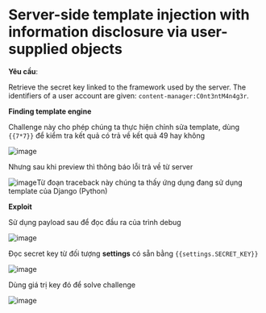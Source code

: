 # Server-side template injection with information disclosure via user-supplied objects

__Yêu cầu__: 

Retrieve the secret key linked to the framework used by the server. The identifiers of a user account are given: `content-manager:C0nt3ntM4n4g3r`.

__Finding template engine__

Challenge này cho phép chúng ta thực hiện chỉnh sửa template, dùng `{{7*7}}` để kiểm tra kết quả có trả về kết quả 49 hay không

![image](https://user-images.githubusercontent.com/68894302/179439258-c12ea2ac-e4fd-4cf7-93b1-00e682b31842.png)

Nhưng sau khi preview thì thông báo lỗi trả về từ server

![image](https://user-images.githubusercontent.com/68894302/179439343-10aa14b7-91e5-41d7-bb15-0c81c5f5ef9a.png)Từ đoạn traceback này chúng ta thấy ứng dụng đang sử dụng template của Django (Python)

__Exploit__

Sử dụng payload sau để đọc đầu ra của trình debug

![image](https://user-images.githubusercontent.com/68894302/179440216-7d4b7496-45ca-4a86-ac3b-16e1f348bd06.png)

Đọc secret key từ đối tượng __settings__ có sẵn bằng `{{settings.SECRET_KEY}}`

![image](https://user-images.githubusercontent.com/68894302/179440446-4558a872-ed77-4d36-83b2-4eaddea7e6e4.png)

Dùng giá trị key đó để solve challenge

![image](https://user-images.githubusercontent.com/68894302/179440485-656a7559-f911-4885-b1da-873e16ccc3e6.png)